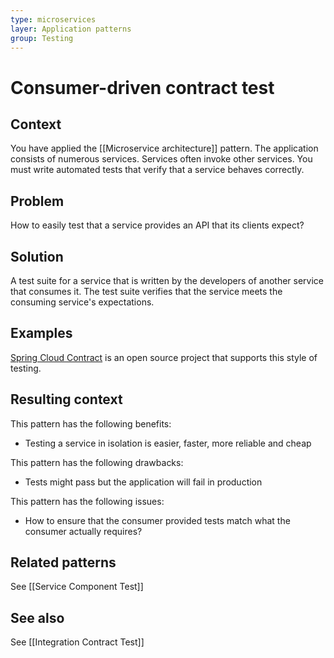 ```yaml
---
type: microservices
layer: Application patterns
group: Testing
---
```

# Consumer-driven contract test

## Context

You have applied the [[Microservice architecture]] pattern. The application consists of numerous services. Services often invoke other services. You must write automated tests that verify that a service behaves correctly.

## Problem

How to easily test that a service provides an API that its clients expect?

## Solution

A test suite for a service that is written by the developers of another service that consumes it. The test suite verifies that the service meets the consuming service's expectations.

## Examples

[Spring Cloud Contract](https://cloud.spring.io/spring-cloud-contract/) is an open source project that supports this style of testing.

## Resulting context

This pattern has the following benefits:
- Testing a service in isolation is easier, faster, more reliable and cheap

This pattern has the following drawbacks:
- Tests might pass but the application will fail in production

This pattern has the following issues:
- How to ensure that the consumer provided tests match what the consumer actually requires?

## Related patterns

See [[Service Component Test]]

## See also

See [[Integration Contract Test]]